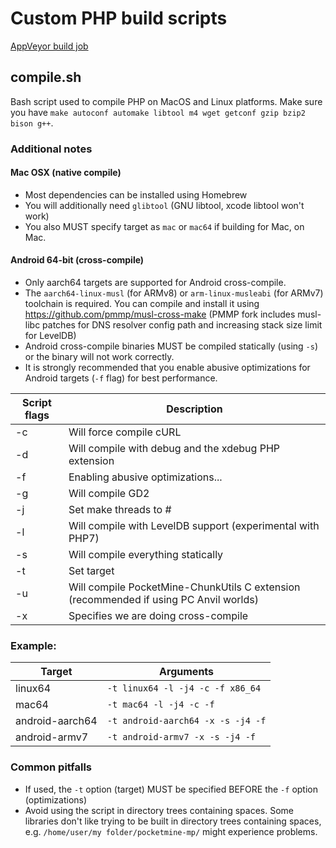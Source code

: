 # Custom PHP build scripts

[AppVeyor build job](https://ci.appveyor.com/project/ScerIO/php-build-scripts/build/artifacts)

## compile.sh

Bash script used to compile PHP on MacOS and Linux platforms. Make sure you have ``make autoconf automake libtool m4 wget getconf gzip bzip2 bison g++``.

### Additional notes
#### Mac OSX (native compile)
- Most dependencies can be installed using Homebrew
- You will additionally need `glibtool` (GNU libtool, xcode libtool won't work)
- You also MUST specify target as `mac` or `mac64` if building for Mac, on Mac.

#### Android 64-bit (cross-compile)
- Only aarch64 targets are supported for Android cross-compile.
- The `aarch64-linux-musl` (for ARMv8) or `arm-linux-musleabi` (for ARMv7) toolchain is required. You can compile and install it using https://github.com/pmmp/musl-cross-make (PMMP fork includes musl-libc patches for DNS resolver config path and increasing stack size limit for LevelDB)
- Android cross-compile binaries MUST be compiled statically (using `-s`) or the binary will not work correctly.
- It is strongly recommended that you enable abusive optimizations for Android targets (`-f` flag) for best performance.

| Script flags | Description                                                                           |
| ------------ | ------------------------------------------------------------------------------------- |
| -c           | Will force compile cURL                                                               |
| -d           | Will compile with debug and the xdebug PHP extension                                  |
| -f           | Enabling abusive optimizations...                                                     |
| -g           | Will compile GD2                                                                      |
| -j           | Set make threads to #                                                                 |
| -l           | Will compile with LevelDB support (experimental with PHP7)                            |
| -s           | Will compile everything statically                                                    |
| -t           | Set target                                                                            |
| -u           | Will compile PocketMine-ChunkUtils C extension (recommended if using PC Anvil worlds) |
| -x           | Specifies we are doing cross-compile                                                  |

### Example:

| Target          | Arguments                           |
| --------------- | ----------------------------------- |
| linux64         | ``-t linux64 -l -j4 -c -f x86_64``  |
| mac64           | ``-t mac64 -l -j4 -c -f``           |
| android-aarch64 | ``-t android-aarch64 -x -s -j4 -f`` |
| android-armv7   | ``-t android-armv7 -x -s -j4 -f``   |

### Common pitfalls
- If used, the `-t` option (target) MUST be specified BEFORE the `-f` option (optimizations)
- Avoid using the script in directory trees containing spaces. Some libraries don't like trying to be built in directory trees containing spaces, e.g. `/home/user/my folder/pocketmine-mp/` might experience problems.